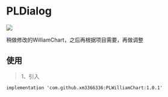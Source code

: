 # PLDialog
[![](https://jitpack.io/v/xm3366336/PLWilliamChart.svg)](https://jitpack.io/#xm3366336/PLWilliamChart)

稍做修改的WilliamChart，之后再根据项目需要，再做调整

## 使用

> 1、引入
```
implementation 'com.github.xm3366336:PLWilliamChart:1.0.1'
```
